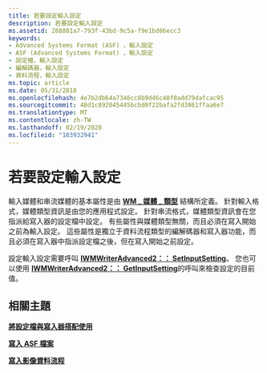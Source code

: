 ```yaml
---
title: 若要設定輸入設定
description: 若要設定輸入設定
ms.assetid: 288801a7-793f-43bd-9c5a-f9e1bd86ecc3
keywords:
- Advanced Systems Format (ASF) ，輸入設定
- ASF (Advanced Systems Format) ，輸入設定
- 設定檔，輸入設定
- 編解碼器，輸入設定
- 資料流程，輸入設定
ms.topic: article
ms.date: 05/31/2018
ms.openlocfilehash: 4e7b2db64a7346cc8b9d46c48f0add79dafcac95
ms.sourcegitcommit: 48d1c892045445bcbd0f22bafa2fd3861ffaa6e7
ms.translationtype: MT
ms.contentlocale: zh-TW
ms.lasthandoff: 02/19/2020
ms.locfileid: "103932941"
---
```

# <a name="to-set-input-settings"></a>若要設定輸入設定

輸入媒體和串流媒體的基本屬性是由 [**WM \_ 媒體 \_ 類型**](/previous-versions/windows/desktop/api/wmsdkidl/ns-wmsdkidl-wm_media_type) 結構所定義。 針對輸入格式，媒體類型資訊是由您的應用程式設定。 針對串流格式，媒體類型資訊會在您指派給寫入器的設定檔中設定。 有些屬性與媒體類型無關，而且必須在寫入開始之前為輸入設定。 這些屬性是獨立于資料流程類型的編解碼器和寫入器功能，而且必須在寫入器中指派設定檔之後，但在寫入開始之前設定。

設定輸入設定需要呼叫 [**IWMWriterAdvanced2：： SetInputSetting**](/previous-versions/windows/desktop/api/Wmsdkidl/nf-wmsdkidl-iwmwriteradvanced2-setinputsetting)。 您也可以使用 [**IWMWriterAdvanced2：： GetInputSetting**](/previous-versions/windows/desktop/api/Wmsdkidl/nf-wmsdkidl-iwmwriteradvanced2-getinputsetting)的呼叫來檢查設定的目前值。

## <a name="related-topics"></a>相關主題

<dl> <dt>

[**將設定檔與寫入器搭配使用**](to-use-profiles-with-the-writer.md)
</dt> <dt>

[**寫入 ASF 檔案**](writing-asf-files.md)
</dt> <dt>

[**寫入影像資料流程**](writing-image-streams.md)
</dt> </dl>

 

 




